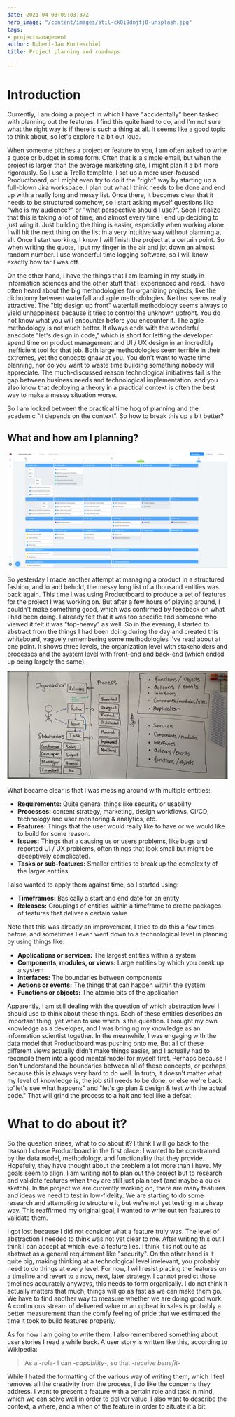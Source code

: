 ```yaml
---
date: 2021-04-03T09:03:37Z
hero_image: "/content/images/stil-ck0i9dnjtj0-unsplash.jpg"
tags:
- projectmanagement
author: Robert-Jan Korteschiel
title: Project planning and roadmaps

---
```

# Introduction

Currently, I am doing a project in which I have "accidentally" been tasked with planning out the features. I find this quite hard to do, and I'm not sure what the right way is if there is such a thing at all. It seems like a good topic to think about, so let's explore it a bit out loud.

When someone pitches a project or feature to you, I am often asked to write a quote or budget in some form. Often that is a simple email, but when the project is larger than the average marketing site, I might plan it a bit more rigorously. So I use a Trello template, I set up a more user-focused Productboard, or I might even try to do it the "right" way by starting up a full-blown Jira workspace. I plan out what I think needs to be done and end up with a really long and messy list. Once there, it becomes clear that it needs to be structured somehow, so I start asking myself questions like "who is my audience?" or "what perspective should I use?". Soon I realize that this is taking a lot of time, and almost every time I end up deciding to just wing it. Just building the thing is easier, especially when working alone. I will hit the next thing on the list in a very intuitive way without planning at all. Once I start working, I know I will finish the project at a certain point. So when writing the quote, I put my finger in the air and jot down an almost random number. I use wonderful time logging software, so I will know exactly how far I was off.

On the other hand, I have the things that I am learning in my study in information sciences and the other stuff that I experienced and read. I have often heard about the big methodologies for organizing projects, like the dichotomy between waterfall and agile methodologies. Neither seems really attractive. The "big design up front" waterfall methodology seems always to yield unhappiness because it tries to control the unknown upfront. You do not know what you will encounter before you encounter it. The agile methodology is not much better. It always ends with the wonderful anecdote "let's design in code," which is short for letting the developer spend time on product management and UI / UX design in an incredibly inefficient tool for that job. Both large methodologies seem terrible in their extremes, yet the concepts gnaw at you. You don't want to waste time planning, nor do you want to waste time building something nobody will appreciate. The much-discussed reason technological initiatives fail is the gap between business needs and technological implementation, and you also know that deploying a theory in a practical context is often the best way to make a messy situation worse. 

So I am locked between the practical time hog of planning and the academic "it depends on the context". So how to break this up a bit better?

## What and how am I planning?

![](/content/images/microsoftteams-image.png)

So yesterday I made another attempt at managing a product in a structured fashion, and lo and behold, the messy long list of a thousand entities was back again. This time I was using Productboard to produce a set of features for the project I was working on. But after a few hours of playing around, I couldn't make something good, which was confirmed by feedback on what I had been doing. I already felt that it was too specific and someone who viewed it felt it was "top-heavy" as well. So in the evening, I started to abstract from the things I had been doing during the day and created this whiteboard, vaguely remembering some methodologies I've read about at one point. It shows three levels, the organization level with stakeholders and processes and the system level with front-end and back-end (which ended up being largely the same).

![](/content/images/img_0975.jpeg)

What became clear is that I was messing around with multiple entities:

* **Requirements:** Quite general things like security or usability
* **Processes:** content strategy, marketing, design workflows, CI/CD, technology and user monitoring & analytics, etc.
* **Features:** Things that the user would really like to have or we would like to build for some reason.
* **Issues:** Things that a causing us or users problems, like bugs and reported UI / UX problems, often things that look small but might be deceptively complicated.
* **Tasks or sub-features:** Smaller entities to break up the complexity of the larger entities.

I also wanted to apply them against time, so I started using:

* **Timeframes:** Basically a start and end date for an entity
* **Releases:** Groupings of entities within a timeframe to create packages of features that deliver a certain value

Note that this was already an improvement, I tried to do this a few times before, and sometimes I even went down to a technological level in planning by using things like:

* **Applications or services:** The largest entities within a system
* **Components, modules, or views:** Large entities by which you break up a system
* **Interfaces:** The boundaries between components
* **Actions or events:** The things that can happen within the system
* **Functions or objects:** The atomic bits of the application

Apparently, I am still dealing with the question of which abstraction level I should use to think about these things. Each of these entities describes an important thing, yet when to use which is the question. I brought my own knowledge as a developer, and I was bringing my knowledge as an information scientist together. In the meanwhile, I was engaging with the data model that Productboard was pushing onto me. But all of these different views actually didn't make things easier, and I actually had to reconcile them into a good mental model for myself first. Perhaps because I don't understand the boundaries between all of these concepts, or perhaps because this is always very hard to do well. In truth, it doesn't matter what my level of knowledge is, the job still needs to be done, or else we're back to"let's see what happens" and "let's go plan & design & test with the actual code." That will grind the process to a halt and feel like a defeat.

# What to do about it?

So the question arises, what to do about it? I think I will go back to the reason I chose Productboard in the first place: I wanted to be constrained by the data model, methodology, and functionality that they provide. Hopefully, they have thought about the problem a lot more than I have. My goals seem to align, I am writing not to plan out the project but to research and validate features when they are still just plain text (and maybe a quick sketch). In the project we are currently working on, there are many features and ideas we need to test in low-fidelity. We are starting to do some research and attempting to structure it, but we're not yet testing in a cheap way. This reaffirmed my original goal, I wanted to write out ten features to validate them. 

I got lost because I did not consider what a feature truly was. The level of abstraction I needed to think was not yet clear to me. After writing this out I think I can accept at which level a feature lies. I think it is not quite as abstract as a general requirement like "security".  On the other hand is it quite big, making thinking at a technological level irrelevant, you probably need to do things at every level. For now, I will resist placing the features on a timeline and revert to a now, next, later strategy. I cannot predict those timelines accurately anyways, this needs to form organically. I do not think it actually matters that much, things will go as fast as we can make them go. We have to find another way to measure whether we are doing good work. A continuous stream of delivered value or an upbeat in sales is probably a better measurement than the comfy feeling of pride that we estimated the time it took to build features properly. 

As for how I am going to write them, I also remembered something about user stories I read a while back. A user story is written like this, according to Wikipedia: 

> As a -_role-_ I can -_capability-_, so that -_receive benefit-_

While I hated the formatting of the various way of writing them, which I feel removes all the creativity from the process, I do like the concerns they address. I want to present a feature with a certain role and task in mind, which we can solve well in order to deliver value. I also want to describe the context, a where, and a when of the feature in order to situate it a bit. 
